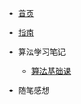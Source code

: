 <!-- docs/_sidebar.md -->

* [首页](README)
* [指南](guide)

* 算法学习笔记
    * [算法基础课](算法学习/算法基础课/第一讲_基础算法)

* 随笔感想